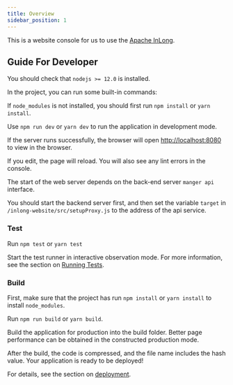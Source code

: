 ```yaml
---
title: Overview
sidebar_position: 1
---
```


This is a website console for us to use the [Apache InLong](https://github.com/apache/incubator-inlong).

## Guide For Developer
You should check that `nodejs >= 12.0` is installed.

In the project, you can run some built-in commands:

If `node_modules` is not installed, you should first run `npm install` or `yarn install`.

Use `npm run dev` or `yarn dev` to run the application in development mode.

If the server runs successfully, the browser will open [http://localhost:8080](http://localhost:8080) to view in the browser.

If you edit, the page will reload.
You will also see any lint errors in the console.

The start of the web server depends on the back-end server `manger api` interface.

You should start the backend server first, and then set the variable `target` in `/inlong-website/src/setupProxy.js` to the address of the api service.

### Test

Run `npm test` or `yarn test`

Start the test runner in interactive observation mode.
For more information, see the section on [Running Tests](https://create-react-app.dev/docs/running-tests/).

### Build

First, make sure that the project has run `npm install` or `yarn install` to install `node_modules`.

Run `npm run build` or `yarn build`.

Build the application for production into the build folder.
Better page performance can be obtained in the constructed production mode.

After the build, the code is compressed, and the file name includes the hash value.
Your application is ready to be deployed!

For details, see the section on [deployment](https://create-react-app.dev/docs/deployment/).

